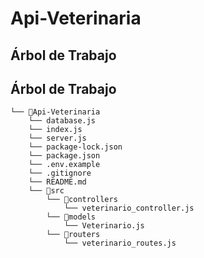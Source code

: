 # Api-Veterinaria
## Árbol de Trabajo
## Árbol de Trabajo
```
└── 📁Api-Veterinaria
	└── database.js
	└── index.js
	└── server.js
    └── package-lock.json
    └── package.json
	└── .env.example
	└── .gitignore
    └── README.md
    └── 📁src
        └── 📁controllers
            └── veterinario_controller.js
        └── 📁models
            └── Veterinario.js
		└── 📁routers
			└── veterinario_routes.js
```
